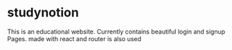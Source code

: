 # studynotion
This is an educational website. Currently contains beautiful login and signup Pages. made with react and router is also used

